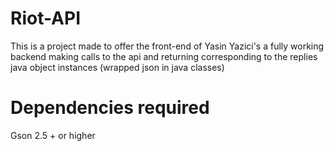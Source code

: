 # Riot-API
This is a project made to offer the front-end of Yasin Yazici's a fully working backend making calls to the api and returning corresponding to the replies java object instances (wrapped json in java classes)

# Dependencies required
Gson 2.5 + or higher
